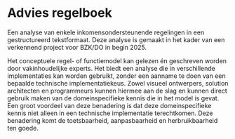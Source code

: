 # Advies regelboek
Een analyse van enkele inkomensondersteunende regelingen in een gestructureerd tekstformaat. Deze analyse is gemaakt in het kader van een verkennend project voor BZK/DO in begin 2025.

Het conceptuele regel- of functiemodel kan gelezen én geschreven worden door vakinhoudelijke experts. Het biedt een analyse die in verschillende implementaties kan worden gebruikt, zonder een aanname te doen van een bepaalde technische implementatiekeus. Zowel visueel ontwerpers, solution architecten en programmeurs kunnen hiermee aan de slag en kunnen direct gebruik maken van de domeinspecifieke kennis die in het model is gevat. Een groot voordeel van deze benadering is dat deze domeinspecifieke kennis niet alleen in een technische implementatie terechtkomen. Deze benadering komt de toetsbaarheid, aanpasbaarheid en herbruikbaarheid ten goede.
